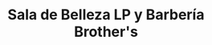 ---
title: "Sala de Belleza LP y Barbería Brother's"
url: /liberia/sala-de-belleza-lp-y-barberia-brothers/
shop: peluquería
---